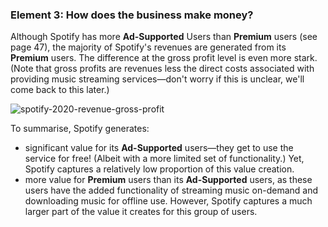 ### **Element 3: How does the business make money?**

Although Spotify has more **Ad-Supported** Users than **Premium** users (see page 47), the majority of Spotify's revenues are generated from its **Premium** users. The difference at the gross profit level is even more stark. (Note that gross profits are revenues less the direct costs associated with providing music streaming services—don't worry if this is unclear, we'll come back to this later.)

![spotify-2020-revenue-gross-profit](graphics/spotify-2020-revenue-gross-profit.png)

To summarise, Spotify generates: 

- significant value for its **Ad-Supported** users—they get to use the service for free! (Albeit with a more limited set of functionality.) Yet, Spotify captures a relatively low proportion of this value creation.
- more value for **Premium** users than its **Ad-Supported** users, as these users have the added functionality of streaming music on-demand and downloading music for offline use. However, Spotify captures a much larger part of the value it creates for this group of users.
